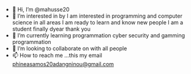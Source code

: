- 👋 Hi, I’m @mahusse20
- 👀 I’m interested in  by I am interested in programming and computer science in all areas I am ready to learn and know new people I am a student finally dyear thank you
- 🌱 I’m currently learning programmation cyber security and gamming programmation
- 💞️ I’m looking to collaborate on  with all people
- 📫 How to reach me ...this my email phineasamos20adangninou@gmail.com

<!---
mahusse20/mahusse20 is a ✨ special ✨ repository because its `README.md` (this file) appears on your GitHub profile.
You can click the Preview link to take a look at your changes.
--->
